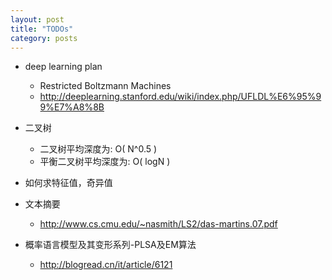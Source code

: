 ```yaml
---
layout: post
title: "TODOs"
category: posts
---
```


* deep learning plan
    * Restricted Boltzmann Machines
    * http://deeplearning.stanford.edu/wiki/index.php/UFLDL%E6%95%99%E7%A8%8B 

* 二叉树
    * 二叉树平均深度为: O( N^0.5 )
    * 平衡二叉树平均深度为: O( logN )

* 如何求特征值，奇异值

* 文本摘要
    * http://www.cs.cmu.edu/~nasmith/LS2/das-martins.07.pdf

* 概率语言模型及其变形系列-PLSA及EM算法
    * http://blogread.cn/it/article/6121
